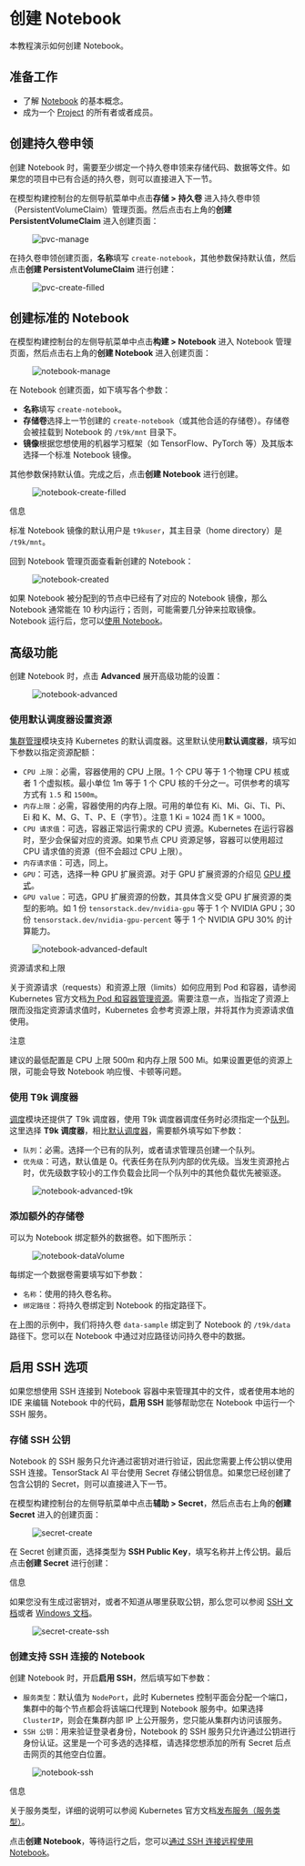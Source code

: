 # 创建 Notebook

本教程演示如何创建 Notebook。

## 准备工作

* 了解 [Notebook](../modules/building/notebook.md) 的基本概念。
* 成为一个 [Project](../modules/account-and-security.md#project) 的所有者或者成员。

## 创建持久卷申领

创建 Notebook 时，需要至少绑定一个持久卷申领来存储代码、数据等文件。如果您的项目中已有合适的持久卷，则可以直接进入下一节。

在模型构建控制台的左侧导航菜单中点击**存储 > 持久卷** 进入持久卷申领（PersistentVolumeClaim）管理页面。然后点击右上角的**创建 PersistentVolumeClaim** 进入创建页面：

<figure class="screenshot">
  <img alt="pvc-manage" src="../assets/tasks/develop-and-test-model/create-notebook/pvc-manage.png" class="screenshot"/>
</figure>

在持久卷申领创建页面，**名称**填写 `create-notebook`，其他参数保持默认值，然后点击**创建 PersistentVolumeClaim** 进行创建：

<figure class="screenshot">
  <img alt="pvc-create-filled" src="../assets/tasks/develop-and-test-model/create-notebook/pvc-create-filled.png" class="screenshot"/>
</figure>

## 创建标准的 Notebook

在模型构建控制台的左侧导航菜单中点击**构建 > Notebook** 进入 Notebook 管理页面，然后点击右上角的**创建 Notebook** 进入创建页面：

<figure class="screenshot">
  <img alt="notebook-manage" src="../assets/tasks/develop-and-test-model/create-notebook/notebook-manage.png" class="screenshot"/>
</figure>

在 Notebook 创建页面，如下填写各个参数：

* **名称**填写 `create-notebook`。
* **存储卷**选择上一节创建的 `create-notebook`（或其他合适的存储卷）。存储卷会被挂载到 Notebook 的 `/t9k/mnt` 目录下。
* **镜像**根据您想使用的机器学习框架（如 TensorFlow、PyTorch 等）及其版本选择一个标准 Notebook 镜像。

其他参数保持默认值。完成之后，点击**创建 Notebook** 进行创建。

<figure class="screenshot">
  <img alt="notebook-create-filled" src="../assets/tasks/develop-and-test-model/create-notebook/notebook-create-filled.png" class="screenshot"/>
</figure>

<aside class="note info">
<div class="title">信息</div>

标准 Notebook 镜像的默认用户是 `t9kuser`，其主目录（home directory）是 `/t9k/mnt`。

</aside>

回到 Notebook 管理页面查看新创建的 Notebook：

<figure class="screenshot">
  <img alt="notebook-created" src="../assets/tasks/develop-and-test-model/create-notebook/notebook-created.png" class="screenshot"/>
</figure>

如果 Notebook 被分配到的节点中已经有了对应的 Notebook 镜像，那么 Notebook 通常能在 10 秒内运行；否则，可能需要几分钟来拉取镜像。Notebook 运行后，您可以[使用 Notebook](./use-notebook.md)。

## 高级功能

创建 Notebook 时，点击 **Advanced** 展开高级功能的设置：

<figure class="screenshot">
  <img alt="notebook-advanced" src="../assets/tasks/develop-and-test-model/create-notebook/notebook-advanced.png" class="screenshot"/>
</figure>

### 使用默认调度器设置资源

[集群管理](../../module/cluster/index.md)模块支持 Kubernetes 的默认调度器。这里默认使用**默认调度器**，填写如下参数以指定资源配额：

* `CPU 上限`：必需，容器使用的 CPU 上限。1 个 CPU 等于 1 个物理 CPU 核或者 1 个虚拟核。最小单位 1m 等于 1 个 CPU 核的千分之一。可供参考的填写方式有 `1.5` 和 `1500m`。
* `内存上限`：必需，容器使用的内存上限。可用的单位有 Ki、Mi、Gi、Ti、Pi、Ei 和 K、M、G、T、P、E（字节）。注意 1 Ki = 1024 而 1 K = 1000。
* `CPU 请求值`：可选，容器正常运行需求的 CPU 资源。Kubernetes 在运行容器时，至少会保留对应的资源。如果节点 CPU 资源足够，容器可以使用超过 CPU 请求值的资源（但不会超过 CPU 上限）。
* `内存请求值`：可选，同上。
* `GPU`：可选，选择一种 GPU 扩展资源。对于 GPU 扩展资源的介绍见 [GPU 模式](../../module/cluster/scheduling/concept/gpu-mode.md)。
* `GPU value`：可选，GPU 扩展资源的份数，其具体含义受 GPU 扩展资源的类型的影响。如 1 份 `tensorstack.dev/nvidia-gpu` 等于 1 个 NVIDIA GPU；30 份 `tensorstack.dev/nvidia-gpu-percent` 等于 1 个 NVIDIA GPU 30% 的计算能力。

<figure class="screenshot">
  <img alt="notebook-advanced-default" src="../assets/tasks/develop-and-test-model/create-notebook/notebook-advanced-default.png" class="screenshot"/>
</figure>

<aside class="note info">
<div class="title">资源请求和上限</div>

关于资源请求（requests）和资源上限（limits）如何应用到 Pod 和容器，请参阅 Kubernetes 官方文档<a target="_blank" rel="noopener noreferrer" href="https://kubernetes.io/zh-cn/docs/concepts/configuration/manage-resources-containers/">为 Pod 和容器管理资源</a>。需要注意一点，当指定了资源上限而没指定资源请求值时，Kubernetes 会参考资源上限，并将其作为资源请求值使用。

</aside>

<aside class="note">
<div class="title">注意</div>

建议的最低配置是 CPU 上限 500m 和内存上限 500 Mi。如果设置更低的资源上限，可能会导致 Notebook 响应慢、卡顿等问题。

</aside>

### 使用 T9k 调度器

[调度](../modules/scheduling/index.md)模块还提供了 T9k 调度器，使用 T9k 调度器调度任务时必须指定一个[队列](../modules/scheduling/queue.md)。这里选择 **T9k 调度器**，相比[默认调度器](#使用默认调度器设置资源)，需要额外填写如下参数：

* `队列`：必需。选择一个已有的队列，或者请求管理员创建一个队列。
* `优先级`：可选，默认值是 0。代表任务在队列内部的优先级。当发生资源抢占时，优先级数字较小的工作负载会比同一个队列中的其他负载优先被驱逐。

<figure class="screenshot">
  <img alt="notebook-advanced-t9k" src="../assets/tasks/develop-and-test-model/create-notebook/notebook-advanced-t9k.png" class="screenshot"/>
</figure>

### 添加额外的存储卷

可以为 Notebook 绑定额外的数据卷。如下图所示：

<figure class="screenshot">
  <img alt="notebook-dataVolume" src="../assets/tasks/develop-and-test-model/create-notebook/notebook-dataVolume.png" class="screenshot"/>
</figure>

每绑定一个数据卷需要填写如下参数：

* `名称`：使用的持久卷名称。
* `绑定路径`：将持久卷绑定到 Notebook 的指定路径下。

在上图的示例中，我们将持久卷 `data-sample` 绑定到了 Notebook 的 `/t9k/data` 路径下。您可以在 Notebook 中通过对应路径访问持久卷中的数据。

## 启用 SSH 选项

如果您想使用 SSH 连接到 Notebook 容器中来管理其中的文件，或者使用本地的 IDE 来编辑 Notebook 中的代码，**启用 SSH** 能够帮助您在 Notebook 中运行一个 SSH 服务。

### 存储 SSH 公钥

Notebook 的 SSH 服务只允许通过密钥对进行验证，因此您需要上传公钥以使用 SSH 连接。TensorStack AI 平台使用 Secret 存储公钥信息。如果您已经创建了包含公钥的 Secret，则可以直接进入下一节。

在模型构建控制台的左侧导航菜单中点击**辅助 > Secret**，然后点击右上角的**创建 Secret** 进入的创建页面：

<figure class="screenshot">
  <img alt="secret-create" src="../assets/tasks/develop-and-test-model/create-notebook/secret-create.png" class="screenshot"/>
</figure>

在 Secret 创建页面，选择类型为 **SSH Public Key**，填写名称并上传公钥。最后点击**创建 Secret** 进行创建：

<aside class="note info">
<div class="title">信息</div>

如果您没有生成过密钥对，或者不知道从哪里获取公钥，那么您可以参阅 <a target="_blank" rel="noopener noreferrer" href="https://www.ssh.com/academy/ssh/keygen">SSH 文档</a>或者 <a target="_blank" rel="noopener noreferrer" href="https://learn.microsoft.com/zh-cn/windows-server/administration/openssh/openssh_keymanagement#user-key-generation">Windows 文档</a>。

</aside>

<figure class="screenshot">
  <img alt="secret-create-ssh" src="../assets/tasks/develop-and-test-model/create-notebook/secret-create-ssh.png" class="screenshot"/>
</figure>

### 创建支持 SSH 连接的 Notebook

创建 Notebook 时，开启**启用 SSH**，然后填写如下参数：

* `服务类型`：默认值为 `NodePort`，此时 Kubernetes 控制平面会分配一个端口，集群中的每个节点都会将该端口代理到 Notebook 服务中。如果选择 `ClusterIP`，则会在集群内部 IP 上公开服务，您只能从集群内访问该服务。
* `SSH 公钥`：用来验证登录者身份，Notebook 的 SSH 服务只允许通过公钥进行身份认证。这里是一个可多选的选择框，请选择您想添加的所有 Secret 后点击网页的其他空白位置。

<figure class="screenshot">
  <img alt="notebook-ssh" src="../assets/tasks/develop-and-test-model/create-notebook/notebook-ssh.png" class="screenshot"/>
</figure>

<aside class="note info">
<div class="title">信息</div>

关于服务类型，详细的说明可以参阅 Kubernetes 官方文档<a target="_blank" rel="noopener noreferrer" href="https://kubernetes.io/zh-cn/docs/concepts/services-networking/service/#publishing-services-service-types">发布服务（服务类型）</a>。

</aside>

点击**创建 Notebook**，等待运行之后，您可以[通过 SSH 连接远程使用 Notebook](./ssh-notebook.md)。
